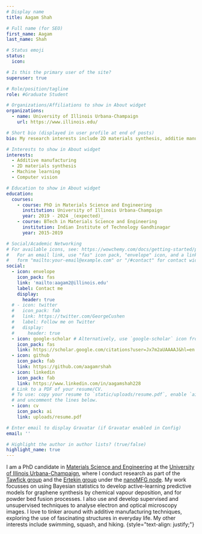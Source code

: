 ```yaml
---
# Display name
title: Aagam Shah

# Full name (for SEO)
first_name: Aagam
last_name: Shah

# Status emoji
status:
  icon: 

# Is this the primary user of the site?
superuser: true

# Role/position/tagline
role: #Graduate Student

# Organizations/Affiliations to show in About widget
organizations:
  - name: University of Illinois Urbana-Champaign
    url: https://www.illinois.edu/

# Short bio (displayed in user profile at end of posts)
bio: My research interests include 2D materials synthesis, additie manufacturing, machine learning, and computer vision.

# Interests to show in About widget
interests:
  - Additive manufacturing
  - 2D materials synthesis
  - Machine learning
  - Computer vision

# Education to show in About widget
education:
  courses:
    - course: PhD in Materials Science and Engineering
      institution: University of Illinois Urbana-Champaign
      year: 2019 - 2024 _(expected)_
    - course: BTech in Materials Science and Engineering
      institution: Indian Institute of Technology Gandhinagar
      year: 2015-2019

# Social/Academic Networking
# For available icons, see: https://wowchemy.com/docs/getting-started/page-builder/#icons
#   For an email link, use "fas" icon pack, "envelope" icon, and a link in the
#   form "mailto:your-email@example.com" or "/#contact" for contact widget.
social:
  - icon: envelope
    icon_pack: fas
    link: 'mailto:aagam2@illinois.edu'
    label: Contact me
    display:
      header: true
  # - icon: twitter
  #   icon_pack: fab
  #   link: https://twitter.com/GeorgeCushen
  #   label: Follow me on Twitter
  #   display:
  #     header: true
  - icon: google-scholar # Alternatively, use `google-scholar` icon from `ai` icon pack
    icon_pack: fas
    link: https://scholar.google.com/citations?user=Jx7m2aUAAAAJ&hl=en
  - icon: github
    icon_pack: fab
    link: https://github.com/aagamrshah
  - icon: linkedin
    icon_pack: fab
    link: https://www.linkedin.com/in/aagamshah228
  # Link to a PDF of your resume/CV.
  # To use: copy your resume to `static/uploads/resume.pdf`, enable `ai` icons in `params.yaml`,
  # and uncomment the lines below.
  - icon: cv
    icon_pack: ai
    link: uploads/resume.pdf

# Enter email to display Gravatar (if Gravatar enabled in Config)
email: ''

# Highlight the author in author lists? (true/false)
highlight_name: true
---
```


I am a PhD candidate in [Materials Science and Engineering](https://matse.illinois.edu/) at the [University of Illinois Urbana-Champaign](https://www.illinois.edu/), where I conduct research as part of the [Tawfick group](https://tawfick.mechse.illinois.edu/) and the [Ertekin group](https://oasis.mechse.illinois.edu/) under the [nanoMFG node](http://nanomfgnode.illinois.edu/). My work focusses on using Bayesian statistics to develop active-learning predictive models for graphene synthesis by chemical vapour deposition, and for powder bed fusion processes. I also use and develop supervised and unsupervised techniques to analyse electron and optical microscopy images. I love to tinker around with additive manufacturing techniques, exploring the use of fascinating structures in everyday life. My other interests include swimming, squash, and hiking.
{style="text-align: justify;"}

